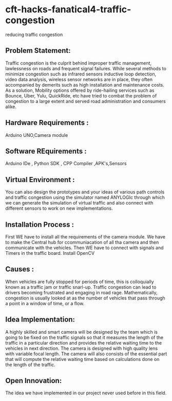 # cft-hacks-fanatical4-traffic-congestion
reducing traffic congestion

## Problem Statement:
Traffic congestion is the culprit behind improper traffic management, lawlessness on roads and frequent signal failures. While several methods to minimize congestion such as infrared sensors inductive loop detection, video data analysis, wireless sensor networks are in place, they often accompanied by demerits such as high installation and maintenance costs. As a solution, Mobility options offered by ride-hailing services such as Bounce, Uber, Yulu, QuickRide, etc have tried to combat the problem of congestion to a large extent and served road administration and consumers alike.

## Hardware Requirements :
Arduino UNO,Camera module
## Software REquirements :
Arduino IDe , Python SDK , CPP Compiler ,APK's,Sensors

## Virtual Environment :
You can also design the prototypes and your ideas of various path controls and traffic congestion using the simulator named ANYLOGIc through which we can generate the simulation of virtual traffic and also connect with different sensors to  work on new implementations.

## Installation Process : 

First WE have to install all the requirements of the camera module.
We have to make the Central hub for ccommuniacation of all tha camera and then communicate with the vehicles.
Then WE have to connect with signals and Timers in the traffic board.
Install OpenCV 

## Causes : 
When vehicles are fully stopped for periods of time, this is colloquially known as a traffic jam or traffic snarl-up. Traffic congestion can lead to drivers becoming frustrated and engaging in road rage.
Mathematically, congestion is usually looked at as the number of vehicles that pass through a point in a window of time, or a flow.

## Idea Implementation:
A highly skilled and smart camera will be designed by the team which is going to be fixed on the traffic signals so that it measures the length of the traffic in a particular direction and provides the relative waiting time to the vehicles in next direction.
The camera is designed with high quality lens with variable focal length.
The camera will also consists of the essential part that will compute the relative waiting time based on calculations done on the length of the traffic.

## Open Innovation:
The idea we have implemented in our project never used before in this field.
